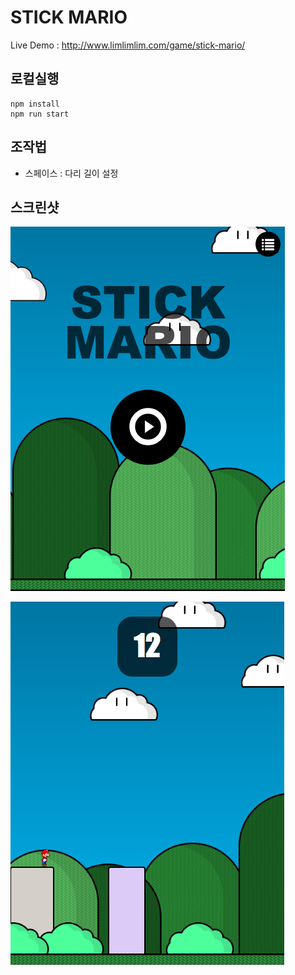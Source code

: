 # STICK MARIO

Live Demo : http://www.limlimlim.com/game/stick-mario/
## 로컬실행
```
npm install
npm run start
```
## 조작법
- 스페이스 : 다리 길이 설정
  
## 스크린샷

![](./doc/img/screenshot1.png)

![](./doc/img/screenshot2.png)
